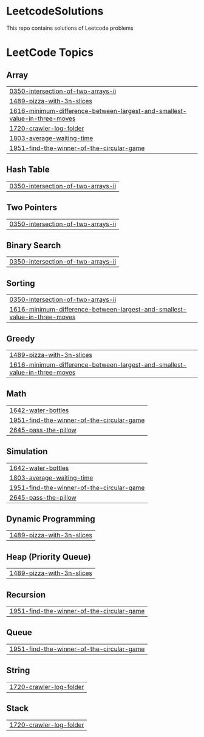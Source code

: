 # LeetcodeSolutions
This repo contains solutions of Leetcode problems

<!---LeetCode Topics Start-->
# LeetCode Topics
## Array
|  |
| ------- |
| [0350-intersection-of-two-arrays-ii](https://github.com/snehaagrawal14/Leetcode_Solutions/tree/master/0350-intersection-of-two-arrays-ii) |
| [1489-pizza-with-3n-slices](https://github.com/snehaagrawal14/Leetcode_Solutions/tree/master/1489-pizza-with-3n-slices) |
| [1616-minimum-difference-between-largest-and-smallest-value-in-three-moves](https://github.com/snehaagrawal14/Leetcode_Solutions/tree/master/1616-minimum-difference-between-largest-and-smallest-value-in-three-moves) |
| [1720-crawler-log-folder](https://github.com/snehaagrawal14/Leetcode_Solutions/tree/master/1720-crawler-log-folder) |
| [1803-average-waiting-time](https://github.com/snehaagrawal14/Leetcode_Solutions/tree/master/1803-average-waiting-time) |
| [1951-find-the-winner-of-the-circular-game](https://github.com/snehaagrawal14/Leetcode_Solutions/tree/master/1951-find-the-winner-of-the-circular-game) |
## Hash Table
|  |
| ------- |
| [0350-intersection-of-two-arrays-ii](https://github.com/snehaagrawal14/Leetcode_Solutions/tree/master/0350-intersection-of-two-arrays-ii) |
## Two Pointers
|  |
| ------- |
| [0350-intersection-of-two-arrays-ii](https://github.com/snehaagrawal14/Leetcode_Solutions/tree/master/0350-intersection-of-two-arrays-ii) |
## Binary Search
|  |
| ------- |
| [0350-intersection-of-two-arrays-ii](https://github.com/snehaagrawal14/Leetcode_Solutions/tree/master/0350-intersection-of-two-arrays-ii) |
## Sorting
|  |
| ------- |
| [0350-intersection-of-two-arrays-ii](https://github.com/snehaagrawal14/Leetcode_Solutions/tree/master/0350-intersection-of-two-arrays-ii) |
| [1616-minimum-difference-between-largest-and-smallest-value-in-three-moves](https://github.com/snehaagrawal14/Leetcode_Solutions/tree/master/1616-minimum-difference-between-largest-and-smallest-value-in-three-moves) |
## Greedy
|  |
| ------- |
| [1489-pizza-with-3n-slices](https://github.com/snehaagrawal14/Leetcode_Solutions/tree/master/1489-pizza-with-3n-slices) |
| [1616-minimum-difference-between-largest-and-smallest-value-in-three-moves](https://github.com/snehaagrawal14/Leetcode_Solutions/tree/master/1616-minimum-difference-between-largest-and-smallest-value-in-three-moves) |
## Math
|  |
| ------- |
| [1642-water-bottles](https://github.com/snehaagrawal14/Leetcode_Solutions/tree/master/1642-water-bottles) |
| [1951-find-the-winner-of-the-circular-game](https://github.com/snehaagrawal14/Leetcode_Solutions/tree/master/1951-find-the-winner-of-the-circular-game) |
| [2645-pass-the-pillow](https://github.com/snehaagrawal14/Leetcode_Solutions/tree/master/2645-pass-the-pillow) |
## Simulation
|  |
| ------- |
| [1642-water-bottles](https://github.com/snehaagrawal14/Leetcode_Solutions/tree/master/1642-water-bottles) |
| [1803-average-waiting-time](https://github.com/snehaagrawal14/Leetcode_Solutions/tree/master/1803-average-waiting-time) |
| [1951-find-the-winner-of-the-circular-game](https://github.com/snehaagrawal14/Leetcode_Solutions/tree/master/1951-find-the-winner-of-the-circular-game) |
| [2645-pass-the-pillow](https://github.com/snehaagrawal14/Leetcode_Solutions/tree/master/2645-pass-the-pillow) |
## Dynamic Programming
|  |
| ------- |
| [1489-pizza-with-3n-slices](https://github.com/snehaagrawal14/Leetcode_Solutions/tree/master/1489-pizza-with-3n-slices) |
## Heap (Priority Queue)
|  |
| ------- |
| [1489-pizza-with-3n-slices](https://github.com/snehaagrawal14/Leetcode_Solutions/tree/master/1489-pizza-with-3n-slices) |
## Recursion
|  |
| ------- |
| [1951-find-the-winner-of-the-circular-game](https://github.com/snehaagrawal14/Leetcode_Solutions/tree/master/1951-find-the-winner-of-the-circular-game) |
## Queue
|  |
| ------- |
| [1951-find-the-winner-of-the-circular-game](https://github.com/snehaagrawal14/Leetcode_Solutions/tree/master/1951-find-the-winner-of-the-circular-game) |
## String
|  |
| ------- |
| [1720-crawler-log-folder](https://github.com/snehaagrawal14/Leetcode_Solutions/tree/master/1720-crawler-log-folder) |
## Stack
|  |
| ------- |
| [1720-crawler-log-folder](https://github.com/snehaagrawal14/Leetcode_Solutions/tree/master/1720-crawler-log-folder) |
<!---LeetCode Topics End-->